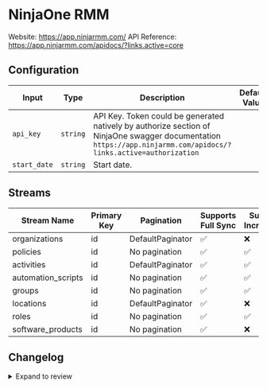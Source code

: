 # NinjaOne RMM
Website: https://app.ninjarmm.com/
API Reference: https://app.ninjarmm.com/apidocs/?links.active=core

## Configuration

| Input | Type | Description | Default Value |
|-------|------|-------------|---------------|
| `api_key` | `string` | API Key. Token could be generated natively by authorize section of NinjaOne swagger documentation `https://app.ninjarmm.com/apidocs/?links.active=authorization` |  |
| `start_date` | `string` | Start date.  |  |

## Streams
| Stream Name | Primary Key | Pagination | Supports Full Sync | Supports Incremental |
|-------------|-------------|------------|---------------------|----------------------|
| organizations | id | DefaultPaginator | ✅ |  ❌  |
| policies | id | No pagination | ✅ |  ✅  |
| activities | id | DefaultPaginator | ✅ |  ✅  |
| automation_scripts | id | No pagination | ✅ |  ✅  |
| groups | id | No pagination | ✅ |  ✅  |
| locations | id | DefaultPaginator | ✅ |  ❌  |
| roles | id | No pagination | ✅ |  ✅  |
| software_products | id | No pagination | ✅ |  ❌  |

## Changelog

<details>
  <summary>Expand to review</summary>

| Version          | Date              | Pull Request | Subject        |
|------------------|-------------------|--------------|----------------|
| 0.0.19 | 2025-09-30 | [66925](https://github.com/airbytehq/airbyte/pull/66925) | Update dependencies |
| 0.0.18 | 2025-09-23 | [66610](https://github.com/airbytehq/airbyte/pull/66610) | Update dependencies |
| 0.0.17 | 2025-09-09 | [65807](https://github.com/airbytehq/airbyte/pull/65807) | Update dependencies |
| 0.0.16 | 2025-08-23 | [65176](https://github.com/airbytehq/airbyte/pull/65176) | Update dependencies |
| 0.0.15 | 2025-08-09 | [64686](https://github.com/airbytehq/airbyte/pull/64686) | Update dependencies |
| 0.0.14 | 2025-08-02 | [64230](https://github.com/airbytehq/airbyte/pull/64230) | Update dependencies |
| 0.0.13 | 2025-07-26 | [63812](https://github.com/airbytehq/airbyte/pull/63812) | Update dependencies |
| 0.0.12 | 2025-07-19 | [63445](https://github.com/airbytehq/airbyte/pull/63445) | Update dependencies |
| 0.0.11 | 2025-07-12 | [63218](https://github.com/airbytehq/airbyte/pull/63218) | Update dependencies |
| 0.0.10 | 2025-07-05 | [62621](https://github.com/airbytehq/airbyte/pull/62621) | Update dependencies |
| 0.0.9 | 2025-06-28 | [62358](https://github.com/airbytehq/airbyte/pull/62358) | Update dependencies |
| 0.0.8 | 2025-06-21 | [61905](https://github.com/airbytehq/airbyte/pull/61905) | Update dependencies |
| 0.0.7 | 2025-06-14 | [61033](https://github.com/airbytehq/airbyte/pull/61033) | Update dependencies |
| 0.0.6 | 2025-05-24 | [60495](https://github.com/airbytehq/airbyte/pull/60495) | Update dependencies |
| 0.0.5 | 2025-05-10 | [59093](https://github.com/airbytehq/airbyte/pull/59093) | Update dependencies |
| 0.0.4 | 2025-04-19 | [58525](https://github.com/airbytehq/airbyte/pull/58525) | Update dependencies |
| 0.0.3 | 2025-04-12 | [57868](https://github.com/airbytehq/airbyte/pull/57868) | Update dependencies |
| 0.0.2 | 2025-04-05 | [57325](https://github.com/airbytehq/airbyte/pull/57325) | Update dependencies |
| 0.0.1 | 2025-04-04 | [57013](https://github.com/airbytehq/airbyte/pull/57013) | Initial release by [@btkcodedev](https://github.com/btkcodedev) via Connector Builder |

</details>
